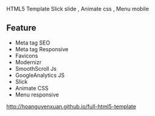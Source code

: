 HTML5 Template  Slick slide , Animate css  , Menu mobile


## Feature

- Meta tag SEO
- Meta tag Responsive
- Favicons
- Modernizr
- SmoothScroll Js
- GoogleAnalytics JS
- Slick
- Animate CSS
- Menu responsive


http://hoanguyenxuan.github.io/full-html5-template
